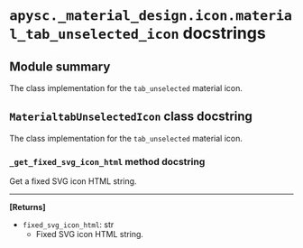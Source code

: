 # `apysc._material_design.icon.material_tab_unselected_icon` docstrings

## Module summary

The class implementation for the `tab_unselected` material icon.

## `MaterialtabUnselectedIcon` class docstring

The class implementation for the `tab_unselected` material icon.

### `_get_fixed_svg_icon_html` method docstring

Get a fixed SVG icon HTML string.<hr>

**[Returns]**

- `fixed_svg_icon_html`: str
  - Fixed SVG icon HTML string.